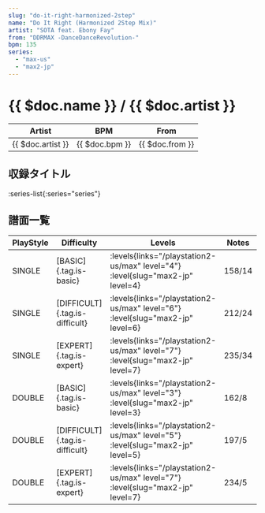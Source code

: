 ```yaml
---
slug: "do-it-right-harmonized-2step"
name: "Do It Right (Harmonized 2Step Mix)"
artist: "SOTA feat. Ebony Fay"
from: "DDRMAX -DanceDanceRevolution-"
bpm: 135
series:
  - "max-us"
  - "max2-jp"
---
```


# {{ $doc.name }} / {{ $doc.artist }}

|Artist|BPM|From|
|------|---|----|
|{{ $doc.artist }}|{{ $doc.bpm }}|{{ $doc.from }}|

## 収録タイトル

:series-list{:series="series"}

## 譜面一覧

|PlayStyle|Difficulty|Levels|Notes|Movie|
|---------|----------|------|-----|-----|
|SINGLE|[BASIC]{.tag.is-basic}| :levels{links="/playstation2-us/max" level="4"} :level{slug="max2-jp" level=4}|158/14||
|SINGLE|[DIFFICULT]{.tag.is-difficult}| :levels{links="/playstation2-us/max" level="6"} :level{slug="max2-jp" level=6}|212/24||
|SINGLE|[EXPERT]{.tag.is-expert}| :levels{links="/playstation2-us/max" level="7"} :level{slug="max2-jp" level=7}|235/34||
|DOUBLE|[BASIC]{.tag.is-basic}| :levels{links="/playstation2-us/max" level="3"} :level{slug="max2-jp" level=3}|162/8||
|DOUBLE|[DIFFICULT]{.tag.is-difficult}| :levels{links="/playstation2-us/max" level="5"} :level{slug="max2-jp" level=5}|197/5||
|DOUBLE|[EXPERT]{.tag.is-expert}| :levels{links="/playstation2-us/max" level="7"} :level{slug="max2-jp" level=7}|234/5||
